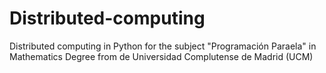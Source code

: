 # Distributed-computing
Distributed computing in Python for the subject "Programación Paraela" in Mathematics Degree from de Universidad Complutense de Madrid (UCM)
